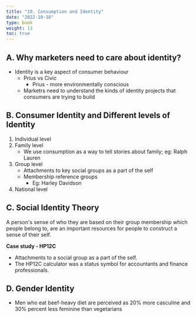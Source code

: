 ```yaml
---
title: "10. Consumption and Identity"
date: "2022-10-18"
type: book
weight: 13
toc: true
---
```


## A. Why marketers need to care about identity?

- Identity is a key aspect of consumer behaviour
  - Prius vs Civic
    - Prius - more environmentally conscious
  - Marketrs need to understand the kinds of identity projects that consumers are trying to build

## B. Consumer Identity and Different levels of Identity

1. Individual level
2. Family level
   - We use consumption as a way to tell stories about family; eg: Ralph Lauren
3. Group level
   - Attachments to key social groups as a part of the self
   - Membership reference groups
     - Eg: Harley Davidson
4. National level

## C. Social Identity Theory

A person's sense of who they are based on their group membership which people belong to, are an important resources for people to construct a sense of their self.

<!-- {{% callout note %}}

{{% /callout %}} -->

**Case study - HP12C**

- Attachments to a social group as a part of the self.
- The HP12C calculator was a status symbol for accountants and finance professionals.

## D. Gender Identity

- Men who eat beef-heavy diet are perceived as 20% more casculine and 30% percent less feminine than vegetarians
